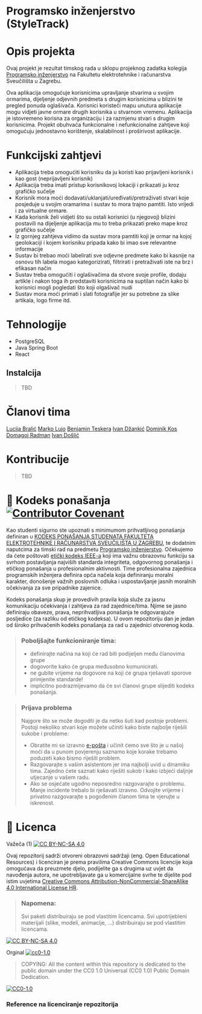 # Programsko inženjerstvo (StyleTrack)

# Opis projekta
Ovaj projekt je rezultat timskog rada u sklopu projeknog zadatka kolegija [Programsko inženjerstvo](https://www.fer.unizg.hr/predmet/proinz) na Fakultetu elektrotehnike i računarstva Sveučilišta u Zagrebu. 

Ova aplikacija omogućuje korisnicima upravljanje stvarima u svojim ormarima, dijeljenje odjevnih predmeta s drugim korisnicima u blizini te pregled ponuda oglašivača. Korisnici koristeći mapu unutura aplikacije mogu vidjeti javne ormare drugih korisnika u stvarnom vremenu. Aplikacija je istovremeno korisna za organizaciju i za razmjenu stvari s drugim korisnicima. Projekt obuhvaća funkcionalne i nefunkcionalne zahtjeve koji omogućuju jednostavno korištenje, skalabilnost i proširivost aplikacije.

# Funkcijski zahtjevi
- Aplikacija treba omogućiti korisniku da ju koristi kao prijavljeni korisnik i kao gost (neprijavljeni korisnik)
- Aplikacija treba imati pristup korisnikovoj lokaciji i prikazati ju kroz grafičko sučelje
- Korisnik mora moći dodavati/uklanjati/uređivati/pretraživati stvari koje posjeduje u svojim oramarima i sustav to mora trajno pamtiti. Isto vrijedi i za virtualne ormare.
- Kada korisnik želi vidjeti što su ostali korisnici (u njegovoj) blizini postavili na dijeljenje aplikacija mu to treba prikazati preko mape kroz grafičko sučelje
- Iz gornjeg zahtjeva vidimo da sustav mora pamtiti koji je ormar na kojoj geolokaciji i kojem korisniku pripada kako bi imao sve relevantne informacije
- Sustav bi trebao moći labelirati sve odjevne predmete kako bi kasnije na osnovu tih labela mogao kategorizirati, filtrirati i pretraživati iste na brz i efikasan način
- Sustav treba omogućiti i oglašivačima da stvore svoje profile, dodaju artikle i nakon toga ih predstaviti korisnicima na suptilan način kako bi korisnici mogli pogledati što koji olgašivač nudi
- Sustav mora moći primati i slati fotografije jer su potrebne za slike artikala, logo firme itd.

# Tehnologije
- PostgreSQL
- Java Spring Boot
- React

## Instalcija
> TBD

# Članovi tima 
[Lucija Bralić](https://github.com/lucija3462)
[Marko Lujo](https://github.com/MarkoLujo)
[Benjamin Teskera](https://github.com/BenjaminTeskera)
[Ivan Džankić](https://github.com/dzankicivan)
[Dominik Kos](https://github.com/dominikKos9)
[Domagoj Radman](https://github.com/dr54426)
[Ivan Došlić](https://github.com/ivandoslic-fer)

# Kontribucije
> TBD

# 📝 Kodeks ponašanja [![Contributor Covenant](https://img.shields.io/badge/Contributor%20Covenant-2.1-4baaaa.svg)](CODE_OF_CONDUCT.md)
Kao studenti sigurno ste upoznati s minimumom prihvatljivog ponašanja definiran u [KODEKS PONAŠANJA STUDENATA FAKULTETA ELEKTROTEHNIKE I RAČUNARSTVA SVEUČILIŠTA U ZAGREBU](https://www.fer.hr/_download/repository/Kodeks_ponasanja_studenata_FER-a_procisceni_tekst_2016%5B1%5D.pdf), te dodatnim naputcima za timski rad na predmetu [Programsko inženjerstvo](https://wwww.fer.hr).
Očekujemo da ćete poštovati [etički kodeks IEEE-a](https://www.ieee.org/about/corporate/governance/p7-8.html) koji ima važnu obrazovnu funkciju sa svrhom postavljanja najviših standarda integriteta, odgovornog ponašanja i etičkog ponašanja u profesionalnim aktivnosti. Time profesionalna zajednica programskih inženjera definira opća načela koja definiranju  moralni karakter, donošenje važnih poslovnih odluka i uspostavljanje jasnih moralnih očekivanja za sve pripadnike zajenice.

Kodeks ponašanja skup je provedivih pravila koja služe za jasnu komunikaciju očekivanja i zahtjeva za rad zajednice/tima. Njime se jasno definiraju obaveze, prava, neprihvatljiva ponašanja te  odgovarajuće posljedice (za razliku od etičkog kodeksa). U ovom repozitoriju dan je jedan od široko prihvačenih kodeks ponašanja za rad u zajednici otvorenog koda.
>### Poboljšajte funkcioniranje tima:
>* definirajte načina na koji će rad biti podijeljen među članovima grupe
>* dogovorite kako će grupa međusobno komunicirati.
>* ne gubite vrijeme na dogovore na koji će grupa rješavati sporove primjenite standarde!
>* implicitno podrazmijevamo da će svi članovi grupe slijediti kodeks ponašanja.
 
>###  Prijava problema
>Najgore što se može dogoditi je da netko šuti kad postoje problemi. Postoji nekoliko stvari koje možete učiniti kako biste najbolje riješili sukobe i probleme:
>* Obratite mi se izravno [e-pošta](mailto:vlado.sruk@fer.hr) i  učinit ćemo sve što je u našoj moći da u punom povjerenju saznamo koje korake trebamo poduzeti kako bismo riješili problem.
>* Razgovarajte s vašim asistentom jer ima najbolji uvid u dinamiku tima. Zajedno ćete saznati kako riješiti sukob i kako izbjeći daljnje utjecanje u vašem radu.
>* Ako se osjećate ugodno neposredno razgovarajte o problemu. Manje incidente trebalo bi rješavati izravno. Odvojite vrijeme i privatno razgovarajte s pogođenim članom tima te vjerujte u iskrenost.

# 📝 Licenca
Važeča (1)
[![CC BY-NC-SA 4.0][cc-by-nc-sa-shield]][cc-by-nc-sa]

Ovaj repozitorij sadrži otvoreni obrazovni sadržaji (eng. Open Educational Resources)  i licenciran je prema pravilima Creative Commons licencije koja omogućava da preuzmete djelo, podijelite ga s drugima uz 
uvjet da navođenja autora, ne upotrebljavate ga u komercijalne svrhe te dijelite pod istim uvjetima [Creative Commons Attribution-NonCommercial-ShareAlike 4.0 International License HR][cc-by-nc-sa].
>
> ### Napomena:
>
> Svi paketi distribuiraju se pod vlastitim licencama.
> Svi upotrijebleni materijali  (slike, modeli, animacije, ...) distribuiraju se pod vlastitim licencama.

[![CC BY-NC-SA 4.0][cc-by-nc-sa-image]][cc-by-nc-sa]

[cc-by-nc-sa]: https://creativecommons.org/licenses/by-nc/4.0/deed.hr 
[cc-by-nc-sa-image]: https://licensebuttons.net/l/by-nc-sa/4.0/88x31.png
[cc-by-nc-sa-shield]: https://img.shields.io/badge/License-CC%20BY--NC--SA%204.0-lightgrey.svg

Orginal [![cc0-1.0][cc0-1.0-shield]][cc0-1.0]
>
>COPYING: All the content within this repository is dedicated to the public domain under the CC0 1.0 Universal (CC0 1.0) Public Domain Dedication.
>
[![CC0-1.0][cc0-1.0-image]][cc0-1.0]

[cc0-1.0]: https://creativecommons.org/licenses/by/1.0/deed.en
[cc0-1.0-image]: https://licensebuttons.net/l/by/1.0/88x31.png
[cc0-1.0-shield]: https://img.shields.io/badge/License-CC0--1.0-lightgrey.svg

### Reference na licenciranje repozitorija
